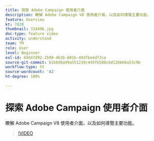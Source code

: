 ```yaml
---
title: 探索 Adobe Campaign 使用者介面
description: 瞭解 Adobe Campaign V8 使用者介面，以及如何導覽主要功能。
feature: Overview
kt: 7828
thumbnail: 334496.jpg
doc-type: feature video
activity: understand
team: TM
role: User
level: Beginner
exl-id: 69d47d92-2590-4b3b-801b-493fbe4df2ce
source-git-commit: b1b8d8a99a551239c445fb588cbd126b66a53c9b
workflow-type: ht
source-wordcount: '42'
ht-degree: 100%

---
```


# 探索 Adobe Campaign 使用者介面

瞭解 Adobe Campaign V8 使用者介面，以及如何導覽主要功能。

>[!VIDEO](https://video.tv.adobe.com/v/334496?quality=12&learn=on)
